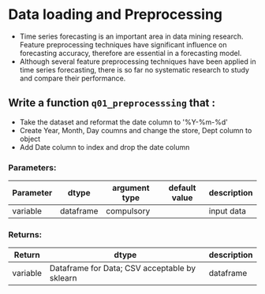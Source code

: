 # Data loading and Preprocessing

- Time series forecasting is an important area in data mining research. Feature preprocessing techniques have significant influence on forecasting accuracy, therefore are essential in a forecasting model. 
- Although several feature preprocessing techniques have been applied in time series forecasting, there is so far no systematic research to study and compare their performance. 


## Write a function `q01_preprocesssing` that :
- Take the dataset and reformat the date column to '%Y-%m-%d'
- Create Year, Month, Day coumns and change the store, Dept column to object
- Add Date column to index and drop the date column


### Parameters:

| Parameter | dtype | argument type | default value | description |
| --- | --- | --- | --- | --- | 
| variable | dataframe | compulsory |  | input data |



### Returns:

| Return | dtype | description |
| --- | --- | --- | 
| variable | Dataframe for Data; CSV acceptable by sklearn | dataframe |
